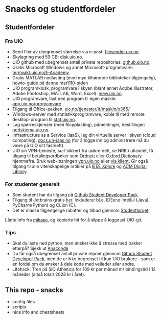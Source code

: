 # Snacks og studentfordeler
## Studentfordeler
### Fra UiO

* Send filer av ubegrenset størrelse via e-post: [filesender.uio.no](https://filesender.uio.no/).
* Skylagring med 50 GB: [disk.uio.no](https://disk.uio.no/).
* UiO github med ubegrenset antall private repositories: [github.uio.no](https://github.uio.no/).
* Gratis Microsoft Windows og annet Microsoft-programvare: [termvakt.uio.no/E-Academy](http://termvakt.uio.no/E-Academy).
* Gratis MATLAB nedlasting (med mye tilhørende biblioteker tilgjengelig), howto-guide på denne [mat1110-siden](http://www.uio.no/studier/emner/matnat/math/MAT1110/v16/programmering.html)
* UiO programkiosk, programvare i skyen (blant annet Adobe Illustrator, Adobe Photoshop, MATLAB, Word, Excel): [view.uio.no](https://view.uio.no/).
* UiO programvare, last ned program til egen maskin: [app.uio.no/programvare](https://app.uio.no/programvare/).
* Tilgang til Office-pakken: [uio.no/tjenester/it/maskin/o365/](http://www.uio.no/tjenester/it/maskin/o365/)
* Windows-server med statistikkprogramvare, koble til med remote desktop-program til [stat.uio.no](https://www.uio.no/tjenester/it/forskning/statistikk/statistikkservere.html#toc5).
* Lag spørreskjemaer (med filopplasting), påmeldinger, bestillinger: [nettskjema.uio.no](https://nettskjema.uio.no/).
* Infrastructure as a Service (IaaS), lag din virtuelle server i skyen (cloud computing): [docs.uh-iaas.no](http://docs.uh-iaas.no/en/latest/login.html) (for å logge inn og administrere må du være på UiO sitt fastnett).
* UiO sin VPN-tjeneste, surf sikkert fra usikre nett, se NRK i utlandet, få tilgang til betalingsordbøker som [Ordnett](https://ordnett.no/) eller [Oxford Dictionary](http://www.oed.com/) hjemmefra.  Bruk web-løsningen [vpn.uio.no](https://vpn.uio.no) eller [via klient](https://www.uio.no/tjenester/it/nett/utenfra/vpn/). Gir også tilgang til alle vitenskapelige artikler på [IEEE Xplore](http://ieeexplore.ieee.org/) og [ACM Digital Library](http://dl.acm.org/).

### For studenter generelt
* Som student har du tilgang på [Github Student Developer Pack](https://education.github.com/pack).
* Tilgang til Jetbrains gratis [her](https://www.jetbrains.com/student/). Inkluderer bl.a. IDEene IntelliJ (Java), PyCharm(Python) og CLion (C).
* Det er masse tilgjengelige rabatter og tilbud gjennom [Studenttorget](http://studenttorget.no/studentrabatter/)

Lånte info fra [mikaeo](https://github.uio.no/mikaeo/uio_goodies/), og kopierte hit for å slippe å logge på UiO-git.

### Tips
* Skal du laste ned python, men ønsker ikke å stresse med pakker etterpå? Sjekk ut [Anaconda](https://www.continuum.io/downloads)
* Du får også ubegrenset antall private repoer gjennom [Github Student Developer Pack](https://education.github.com/pack), men de er ikke begrenset til kun UiO brukere - som er en fordel om du ønsker å dele kode med veileder eller andre.
* Lifehack: Tren på SiO Athletica for 169 kr per måned m/ bindingstid i 12 måneder (altså totalt 2028 kr i året).

## This repo - snacks
* config files 
* scripts
* nice info and cheatsheets
